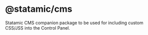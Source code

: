 # @statamic/cms

Statamic CMS companion package to be used for including custom CSS/JSS into the Control Panel.
